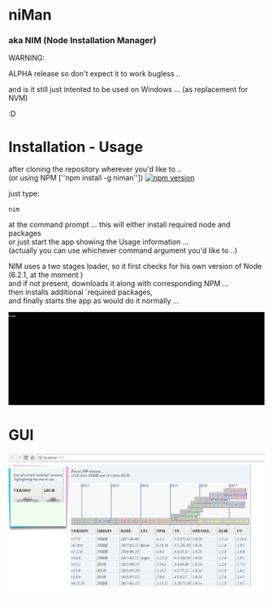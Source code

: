 # niMan  
### aka NIM (Node Installation Manager)

WARNING:

  ALPHA release so don't expect it to work bugless ..
  
  and is it still just intented to be used on Windows ... 
  (as replacement for NVM)
    
:D

# Installation - Usage

after cloning the repository wherever you'd like to ..  
(or using NPM [''npm install -g niman'']) [![npm version](https://badge.fury.io/js/niman.svg)](https://badge.fury.io/js/niman)  

just type:  
```
nim
```  
at the command prompt ...
  this will either install required node and packages  
  or just start the app showing the Usage information ...  
  (actually you can use whichever command argument you'd like to ..)
  
NIM uses a two stages loader, so it first checks for his own version of Node (6.2.1, at the moment )  
and if not present, downloads it along with corresponding NPM ...   
then installs additional ´required´packages,   
and finally starts the app as would do it normally ...  
  
![](demo.gif)


# GUI  

![](GUI.png)
